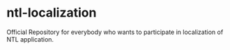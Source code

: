 # ntl-localization
Official Repository for everybody who wants to participate in localization of NTL application.
